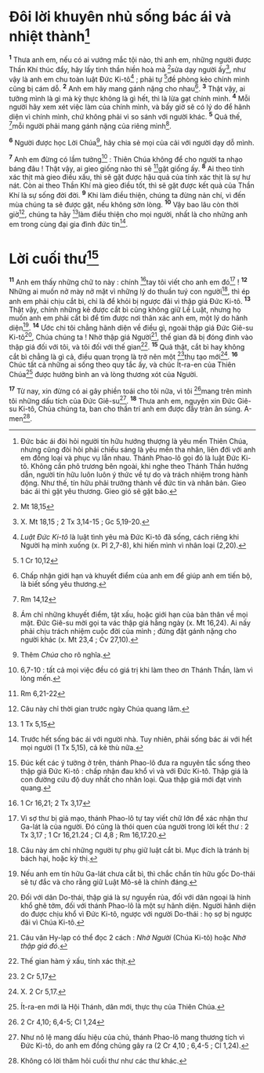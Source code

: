 # Đôi lời khuyên nhủ sống bác ái và nhiệt thành[^1]
<sup><b>1</b></sup> Thưa anh em, nếu có ai vướng mắc tội nào, thì anh em, những người được Thần Khí thúc đẩy, hãy lấy tinh thần hiền hoà mà [^1*]sửa dạy người ấy[^2], như vậy là anh em chu toàn luật Đức Ki-tô[^3] ; phải tự [^2*]đề phòng kẻo chính mình cũng bị cám dỗ. <sup><b>2</b></sup> Anh em hãy mang gánh nặng cho nhau[^4]. <sup><b>3</b></sup> Thật vậy, ai tưởng mình là gì mà kỳ thực không là gì hết, thì là lừa gạt chính mình. <sup><b>4</b></sup> Mỗi người hãy xem xét việc làm của chính mình, và bấy giờ sẽ có lý do để hãnh diện vì chính mình, chứ không phải vì so sánh với người khác. <sup><b>5</b></sup> Quả thế, [^3*]mỗi người phải mang gánh nặng của riêng mình[^5].

<sup><b>6</b></sup> Người được học Lời Chúa[^6], hãy chia sẻ mọi của cải với người dạy dỗ mình.

<sup><b>7</b></sup> Anh em đừng có lầm tưởng[^7] : Thiên Chúa không để cho người ta nhạo báng đâu ! Thật vậy, ai gieo giống nào thì sẽ [^4*]gặt giống ấy. <sup><b>8</b></sup> Ai theo tính xác thịt mà gieo điều xấu, thì sẽ gặt được hậu quả của tính xác thịt là sự hư nát. Còn ai theo Thần Khí mà gieo điều tốt, thì sẽ gặt được kết quả của Thần Khí là sự sống đời đời. <sup><b>9</b></sup> Khi làm điều thiện, chúng ta đừng nản chí, vì đến mùa chúng ta sẽ được gặt, nếu không sờn lòng. <sup><b>10</b></sup> Vậy bao lâu còn thời giờ[^8], chúng ta hãy [^5*]làm điều thiện cho mọi người, nhất là cho những anh em trong cùng đại gia đình đức tin[^9].

# Lời cuối thư[^10]
<sup><b>11</b></sup> Anh em thấy những chữ to này : chính [^6*]tay tôi viết cho anh em đó[^11] ! <sup><b>12</b></sup> Những ai muốn nở mày nở mặt vì những lý do thuần tuý con người[^12], thì ép anh em phải chịu cắt bì, chỉ là để khỏi bị ngược đãi vì thập giá Đức Ki-tô. <sup><b>13</b></sup> Thật vậy, chính những kẻ được cắt bì cũng không giữ Lề Luật, nhưng họ muốn anh em phải cắt bì để tìm được nơi thân xác anh em, một lý do hãnh diện[^13]. <sup><b>14</b></sup> Ước chi tôi chẳng hãnh diện về điều gì, ngoài thập giá Đức Giê-su Ki-tô[^14], Chúa chúng ta ! Nhờ thập giá Người[^15], thế gian đã bị đóng đinh vào thập giá đối với tôi, và tôi đối với thế gian[^16]. <sup><b>15</b></sup> Quả thật, cắt bì hay không cắt bì chẳng là gì cả, điều quan trọng là trở nên một [^7*]thụ tạo mới[^17]. <sup><b>16</b></sup> Chúc tất cả những ai sống theo quy tắc ấy, và chúc Ít-ra-en của Thiên Chúa[^18] được hưởng bình an và lòng thương xót của Người.

<sup><b>17</b></sup> Từ nay, xin đừng có ai gây phiền toái cho tôi nữa, vì tôi [^8*]mang trên mình tôi những dấu tích của Đức Giê-su[^19]. <sup><b>18</b></sup> Thưa anh em, nguyện xin Đức Giê-su Ki-tô, Chúa chúng ta, ban cho thần trí anh em được đầy tràn ân sủng. A-men[^20].

[^1]: Đức bác ái đòi hỏi người tín hữu hướng thượng là yêu mến Thiên Chúa, nhưng cũng đòi hỏi phải chiếu sáng là yêu mến tha nhân, liên đới với anh em đồng loại và phục vụ lẫn nhau. Thánh Phao-lô gọi đó là luật Đức Ki-tô. Không cần phô trương bên ngoài, khi nghe theo Thánh Thần hướng dẫn, người tín hữu luôn luôn ý thức về tự do và trách nhiệm trong hành động. Như thế, tín hữu phải trưởng thành về đức tin và nhân bản. Gieo bác ái thì gặt yêu thương. Gieo gió sẽ gặt bão.
[^2]: X. Mt 18,15 ; 2 Tx 3,14-15 ; Gc 5,19-20.
[^3]: <i>Luật Đức Ki-tô</i> là luật tình yêu mà Đức Ki-tô đã sống, cách riêng khi Người hạ mình xuống (x. Pl 2,7-8), khi hiến mình vì nhân loại (2,20).
[^4]: Chấp nhận giới hạn và khuyết điểm của anh em để giúp anh em tiến bộ, là biết sống yêu thương.
[^5]: Ám chỉ những khuyết điểm, tật xấu, hoặc giới hạn của bản thân về mọi mặt. Đức Giê-su mời gọi ta vác thập giá hằng ngày (x. Mt 16,24). Ai nấy phải chịu trách nhiệm cuộc đời của mình ; đừng đặt gánh nặng cho người khác (x. Mt 23,4 ; Cv 27,10).
[^6]: Thêm <i>Chúa</i> cho rõ nghĩa.
[^7]: 6,7-10 : tất cả mọi việc đều có giá trị khi làm theo ơn Thánh Thần, làm vì lòng mến.
[^8]: Câu này chỉ thời gian trước ngày Chúa quang lâm.
[^9]: Trước hết sống bác ái với người nhà. Tuy nhiên, phải sống bác ái với hết mọi người (1 Tx 5,15), cả kẻ thù nữa.
[^10]: Đúc kết các ý tưởng ở trên, thánh Phao-lô đưa ra nguyên tắc sống theo thập giá Đức Ki-tô : chấp nhận đau khổ vì và với Đức Ki-tô. Thập giá là con đường cứu độ duy nhất cho nhân loại. Qua thập giá mới đạt vinh quang.
[^11]: Vì sợ thư bị giả mạo, thánh Phao-lô tự tay viết chữ lớn để xác nhận thư Ga-lát là của người. Đó cũng là thói quen của người trong lời kết thư : 2 Tx 3,17 ; 1 Cr 16,21.24 ; Cl 4,8 ; Rm 16,17.20.
[^12]: Câu này ám chỉ những người tự phụ giữ luật cắt bì. Mục đích là tránh bị bách hại, hoặc kỳ thị.
[^13]: Nếu anh em tín hữu Ga-lát chưa cắt bì, thì chắc chắn tín hữu gốc Do-thái sẽ tự đắc và cho rằng giữ Luật Mô-sê là chính đáng.
[^14]: Đối với dân Do-thái, thập giá là sự nguyền rủa, đối với dân ngoại là hình khổ ghê tởm, đối với thánh Phao-lô là một sự hãnh diện. Người hãnh diện do được chịu khổ vì Đức Ki-tô, ngược với người Do-thái : họ sợ bị ngược đãi vì Chúa Ki-tô.
[^15]: Câu văn Hy-lạp có thể đọc 2 cách : <i>Nhờ Người</i> (Chúa Ki-tô) hoặc <i>Nhờ thập giá đó</i>.
[^16]: Thế gian hàm ý xấu, tính xác thịt.
[^17]: X. 2 Cr 5,17.
[^18]: Ít-ra-en mới là Hội Thánh, dân mới, thực thụ của Thiên Chúa.
[^19]: Như nô lệ mang dấu hiệu của chủ, thánh Phao-lô mang thương tích vì Đức Ki-tô, do anh em đồng chủng gây ra (2 Cr 4,10 ; 6,4-5 ; Cl 1,24).
[^20]: Không có lời thăm hỏi cuối thư như các thư khác.
[^1*]: Mt 18,15
[^2*]: 1 Cr 10,12
[^3*]: Rm 14,12
[^4*]: Rm 6,21-22
[^5*]: 1 Tx 5,15
[^6*]: 1 Cr 16,21; 2 Tx 3,17
[^7*]: 2 Cr 5,17
[^8*]: 2 Cr 4,10; 6,4-5; Cl 1,24
